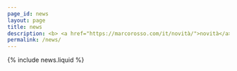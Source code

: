 ```yaml
---
page_id: news
layout: page
title: news
description: <b> <a href="https://marcorosso.com/it/novità/">novità</a>&nbsp;<a href="https://marcorosso.com/es/novedades/">novedades</a> </b>
permalink: /news/
---
```


  {% include news.liquid %}
